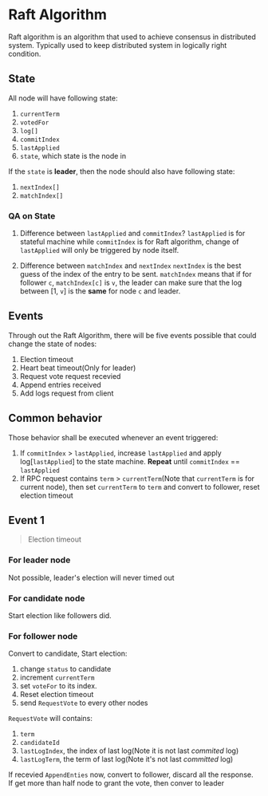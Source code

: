# Raft Algorithm

Raft algorithm is an algorithm that used to achieve consensus in distributed system. Typically used to keep distributed system in logically right condition.

## State
All node will have following state:
1. `currentTerm`
2. `votedFor`
3. `log[]`
4. `commitIndex`
5. `lastApplied`
6. `state`, which state is the node in

If the `state` is **leader**, then the node should also have following state:
1. `nextIndex[]`
2. `matchIndex[]`

### QA on State
1. Difference between `lastApplied` and `commitIndex`?
`lastApplied` is for stateful machine while `commitIndex` is for Raft algorithm, change of `lastApplied` will only be triggered by node itself. 

2. Difference between `matchIndex` and `nextIndex`
`nextIndex` is the best guess of the index of the entry to be sent. 
`matchIndex` means that if for follower `c`, `matchIndex[c]` is `v`, the leader can make sure that the log between \[1, `v`\] is the **same** for node `c` and leader.

## Events
Through out the Raft Algorithm, there will be five events possible that could change the state of nodes:
1. Election timeout
2. Heart beat timeout(Only for leader)
3. Request vote request recevied
4. Append entries received
5. Add logs request from client

## Common behavior
Those behavior shall be executed whenever an event triggered:
1. If `commitIndex` > `lastApplied`, increase `lastApplied` and apply log\[`lastApplied`\] to the state machine. **Repeat** until `commitIndex` == `lastApplied`
2. If RPC request contains `term` > `currentTerm`(Note that `currentTerm` is for current node), then set `currentTerm` to `term` and convert to follower, reset election timeout

## Event 1
> Election timeout

### For leader node
Not possible, leader's election will never timed out

### For candidate node
Start election like followers did.

### For follower node
Convert to candidate,
Start election:
1. change `status` to candidate
2. increment `currentTerm`
3. set `voteFor` to its index.
4. Reset election timeout
5. send `RequestVote` to every other nodes

`RequestVote` will contains:
1. `term`
2. `candidateId`
3. `lastLogIndex`, the index of last log(Note it is not last *commited* log)
4. `lastLogTerm`, the term of last log(Note it's not last *committed* log)

If recevied `AppendEnties` now, convert to follower, discard all the response.
If get more than half node to grant the vote, then conver to leader

